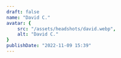 ```yaml
---
draft: false
name: "David C."
avatar: {
    src: "/assets/headshots/david.webp",
    alt: "David C."
}
publishDate: "2022-11-09 15:39"
---
```

